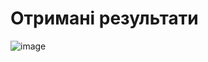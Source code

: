 # Отримані результати

![image](https://github.com/zerorchik/MIT_labs/assets/103893849/5cb56929-b0dc-4b84-9400-3a1f54392413)
